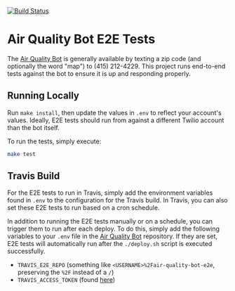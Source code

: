 [![Build Status](https://travis-ci.org/alexdlaird/air-quality-bot-e2e.svg?branch=master)](https://travis-ci.org/alexdlaird/air-quality-bot-e2e)

# Air Quality Bot E2E Tests

The [Air Quality Bot](https://github.com/alexdlaird/air-quality-bot) is
generally available by texting a zip code (and optionally the word "map") to
(415) 212-4229. This project runs end-to-end tests against the bot to ensure it
is up and responding properly.

## Running Locally

Run `make install`, then update the values in `.env` to reflect your account's
values. Ideally, E2E tests should run from against a different Twilio account
than the bot itself.

To run the tests, simply execute:

```sh
make test
```

## Travis Build

For the E2E tests to run in Travis, simply add the environment variables found
in `.env` to the configuration for the Travis build. In Travis, you can also
set these E2E tests to run based on a cron schedule.

In addition to running the E2E tests manually or on a schedule, you can trigger
them to run after each deploy. To do this, simply add the following variables to
your `.env` file in the [Air Quality Bot](https://github.com/alexdlaird/air-quality-bot/blob/master/.env.example)
repository. If they are set, E2E tests will automatically run after the
`./deploy.sh` script is executed successfully.

- `TRAVIS_E2E_REPO` (something like `<USERNAME>%2Fair-quality-bot-e2e`, preserving the `%2F` instead of a `/`)
- `TRAVIS_ACCESS_TOKEN` (found [here](https://travis-ci.org/account/preferences))
